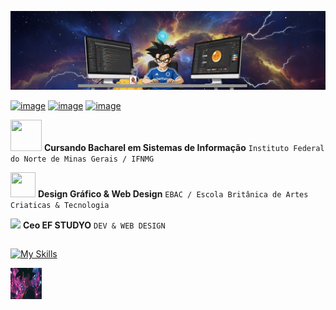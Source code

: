 <p align="center">
<img src="https://github.com/erikfiliper/erikfiliper/blob/main/images/Banner%20para%20github.png?raw=true" alt="Banner do Perfil">
</p>


[![image](https://img.shields.io/badge/Instagram-BF31A2?style=for-the-badge&logo=instagram&logoColor=white)](https://www.instagram.com/erikfiliper/) [![image](https://img.shields.io/badge/Facebook-1877F2?style=for-the-badge&logo=facebook&logoColor=white)](https://www.facebook.com/erik.wendel.rp/) [![image](https://img.shields.io/badge/LinkedIn-1E8293?style=for-the-badge&logo=linkedin&logoColor=white)](https://www.linkedin.com/in/erik-filipe-201a38194/)



[<img src="https://osman144.github.io/DragonBall-Z-game/assets/images/goku.gif" width="50" height="50">](#) **Cursando Bacharel em Sistemas de Informação** ` Instituto Federal do Norte de Minas Gerais / IFNMG ` <br />

[<img src="https://osman144.github.io/DragonBall-Z-game/assets/images/vegeta.gif" width="40" height="40">](#) **Design Gráfico & Web Design** ` EBAC / Escola Britânica de Artes Criaticas & Tecnologia ` <br />

[<img src="https://osman144.github.io/DragonBall-Z-game/assets/images/piccolo.gif" height="30">](#) **Ceo EF STUDYO** ` DEV & WEB DESIGN `


##

[![My Skills](https://skillicons.dev/icons?i=devto,linux,py,c,js,fastapi,php,mysql,bash,vscode,aws,rabbitmq,nginx,docker,git&theme=light)](#)







<a href="#"><img src="https://github.com/erikfiliper/erikfiliper/blob/main/images/dragon-ball.gif?raw=true" align="center" width="50" height="50"></a>
